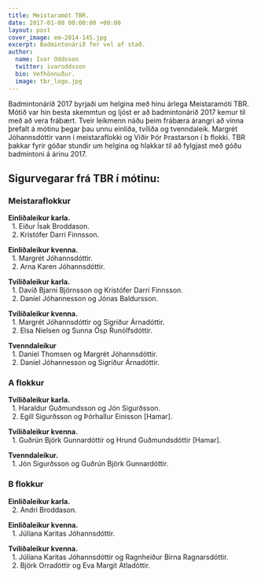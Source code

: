 ```yaml
---
title: Meistaramót TBR.
date: 2017-01-08 00:00:00 +00:00
layout: post
cover_image: em-2014-145.jpg
excerpt: Badmintonárið fer vel af stað.
author:
  name: Ívar Oddsson
  twitter: ivaroddsson
  bio: Vefhönnuður.
  image: tbr_logo.jpg
---
```


Badmintonárið 2017 byrjaði um helgina með hinu árlega Meistaramóti TBR. Mótið var hin besta skemmtun og ljóst er að badmintonárið 2017 kemur til með að vera frábært. Tveir leikmenn náðu þeim frábæra árangri að vinna þrefalt á mótinu þegar þau unnu einliða, tvíliða og tvenndaleik. Margrét Jóhannsdóttir vann í meistaraflokki og Víðir Þór Þrastarson í b flokki. TBR þakkar fyrir góðar stundir um helgina og hlakkar til að fylgjast með góðu badmintoni á árinu 2017.

## <i class="fa fa-trophy"></i> Sigurvegarar frá TBR í mótinu:

### Meistaraflokkur
**Einliðaleikur karla.**  
&nbsp;&nbsp;1. Eiður Ísak Broddason.  
&nbsp;&nbsp;2. Kristófer Darri Finnsson.  

**Einliðaleikur kvenna.**  
&nbsp;&nbsp;1. Margrét Jóhannsdóttir.  
&nbsp;&nbsp;2. Arna Karen Jóhannsdóttir.    

**Tvíliðaleikur karla.**  
&nbsp;&nbsp;1. Davíð Bjarni Björnsson og Kristófer Darri Finnsson.  
&nbsp;&nbsp;2. Daníel Jóhannesson og Jónas Baldursson.  

**Tvíliðaleikur kvenna.**  
&nbsp;&nbsp;1. Margrét Jóhannsdóttir og Sigríður Árnadóttir.  
&nbsp;&nbsp;2. Elsa Nielsen og Sunna Ösp Runólfsdóttir.  

**Tvenndaleikur**  
&nbsp;&nbsp;1. Daníel Thomsen og Margrét Jóhannsdóttir.  
&nbsp;&nbsp;2. Daníel Jóhannesson og Sigríður Árnadóttir.  

### A flokkur  
**Tvíliðaleikur karla.**  
&nbsp;&nbsp;1. Haraldur Guðmundsson og Jón Sigurðsson.  
&nbsp;&nbsp;2. Egill Sigurðsson og Þórhallur Einisson [Hamar].  

**Tvíliðaleikur kvenna.**  
&nbsp;&nbsp;1.  Guðrún Björk Gunnardóttir og Hrund Guðmundsdóttir [Hamar].  

**Tvenndaleikur.**  
&nbsp;&nbsp;1. Jón Sigurðsson og Guðrún Björk Gunnardóttir.  

### B flokkur
**Einliðaleikur karla.**  
&nbsp;&nbsp;2. Andri Broddason.  

**Einliðaleikur kvenna.**  
&nbsp;&nbsp;1. Júlíana Karitas Jóhannsdóttir.  

**Tvíliðaleikur kvenna.**  
&nbsp;&nbsp;1. Júlíana Karitas Jóhannsdóttir og Ragnheiður Birna Ragnarsdóttir.  
&nbsp;&nbsp;2. Björk Orradóttir og Eva Margit Atladóttir.  
